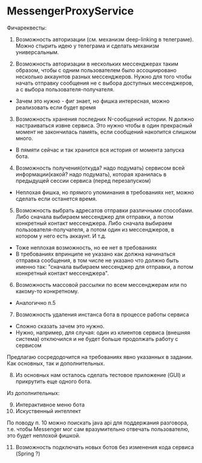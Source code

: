 # MessengerProxyService

Фичареквесты:

1) Возможность авторизации (см. механизм deep-linking в телеграме). Можно стырить идею у телеграма и сделать механизм универсальным.

2) Возможность авторизации в нескольких мессенджерах таким образом, чтобы с одним пользователем было ассоциировано несколько аккаунтов разных мессенджеров. Нужно для того чтобы начать отправку сообщения не с выбора доступных мессенджеров, а с выбора пользователя-получателя.
 - Зачем это нужно - фиг знает, но фишка интересная, можно реализовать если будет время

3) Возможность хранения последних N-сообщений истории. N должно настраиваться извне сервиса. Это нужно чтобы в один прекрасный момент не закончилась память, если сообщений накопится слишком много.
 + В пямяти сейчас и так хранится вся история от момента запуска бота.

4) Возможность получения(откуда? надо подумать) сервисом всей информации(какой? надо подумать), которая хранилась в предыдущей сессии сервиса (перед перезапуском)
 - Неплохая фишка, но прямого упоминания в требованиях нет, можно сделать если останется время.

5) Возможность выбрать адресатов отправки различными способами. Либо сначала выбираем мессенджер для отправки, а потом конкретный контакт мессенджера. Либо сначала выбираем пользователя-получателя, а потом один из мессенджеров, в котором у него есть аккаунт. И т.д.
 - Тоже неплохая возможность, но ее нет в требованиях
 - В требованиях впринципе не указано как должна начинаться отправка сообщения, в том числе не указано что должно быть именно так: "сначала выбираем мессенджер для отправки, а потом конкретный контакт мессенджера".

6) Возможность массовой рассылки по всем мессенджерам или по какому-то конкретному.
 - Аналогично п.5

7) Возможность удаления инстанса бота в процессе работы сервиса
 - Сложно сказать зачем это нужно.
 - Нужно, например, для случая: один из клиентов сервиса (внешняя система) отключился и не будет больше продолжать работу с сервисом

 Предлагаю сосредодочится на требованиях явно указанных в задании. Как основных, так и дополнительных.

8) Из основных нам осталось сделать тестовое приложение (GUI) и прикрутить еще одного бота.

 Из дополнительных:

9) Интерактивное меню бота
10) Искуственный интеллект

По поводу п. 10 можно поискать java api для поддержания разговора, т.е. чтобы Messenger мог сам вразумительно отвечать пользователю,
это будет неплохой фишкой.

11) Возможность подключать новых ботов без изменения кода сервиса (Spring ?)
